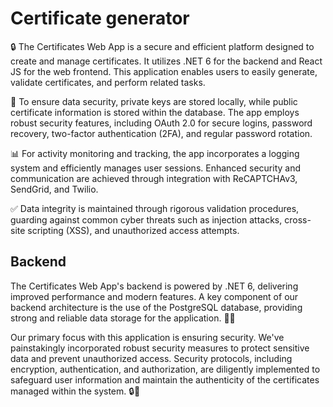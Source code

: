 # Certificate generator
🔒 The Certificates Web App is a secure and efficient platform designed to create and manage certificates. It utilizes .NET 6 for the backend and React JS for the web frontend. This application enables users to easily generate, validate certificates, and perform related tasks.

🔐 To ensure data security, private keys are stored locally, while public certificate information is stored within the database. The app employs robust security features, including OAuth 2.0 for secure logins, password recovery, two-factor authentication (2FA), and regular password rotation.

📊 For activity monitoring and tracking, the app incorporates a logging system and efficiently manages user sessions. Enhanced security and communication are achieved through integration with ReCAPTCHAv3, SendGrid, and Twilio.

✅ Data integrity is maintained through rigorous validation procedures, guarding against common cyber threats such as injection attacks, cross-site scripting (XSS), and unauthorized access attempts.

## Backend

The Certificates Web App's backend is powered by .NET 6, delivering improved performance and modern features. A key component of our backend architecture is the use of the PostgreSQL database, providing strong and reliable data storage for the application. 🚀🔧

Our primary focus with this application is ensuring security. We've painstakingly incorporated robust security measures to protect sensitive data and prevent unauthorized access. Security protocols, including encryption, authentication, and authorization, are diligently implemented to safeguard user information and maintain the authenticity of the certificates managed within the system. 🔒🔐

